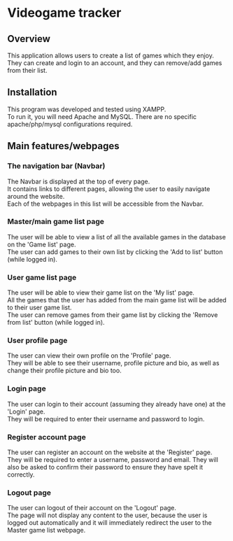 # Videogame tracker

## Overview
This application allows users to create a list of games which they enjoy. They can create and login to an account, and they can remove/add games from their list.

## Installation 
This program was developed and tested using XAMPP.  
To run it, you will need Apache and MySQL. There are no specific apache/php/mysql configurations required.

## Main features/webpages

### The navigation bar (Navbar)
The Navbar is displayed at the top of every page.  
It contains links to different pages, allowing the user to easily navigate around the website.  
Each of the webpages in this list will be accessible from the Navbar.

### Master/main game list page
The user will be able to view a list of all the available games in the database on the 'Game list' page.  
The user can add games to their own list by clicking the 'Add to list' button (while logged in).

### User game list page
The user will be able to view their game list on the 'My list' page.  
All the games that the user has added from the main game list will be added to their user game list.  
The user can remove games from their game list by clicking the 'Remove from list' button (while logged in).

### User profile page
The user can view their own profile on the 'Profile' page.  
They will be able to see their username, profile picture and bio, as well as change their profile picture and bio too.

### Login page
The user can login to their account (assuming they already have one) at the 'Login' page.  
They will be required to enter their username and password to login.

### Register account page
The user can register an account on the website at the 'Register' page.  
They will be required to enter a username, password and email. They will also be asked to confirm their password to ensure they have spelt it correctly.

### Logout page
The user can logout of their account on the 'Logout' page.  
The page will not display any content to the user, because the user is logged out automatically and it will immediately redirect the user to the Master game list webpage.
